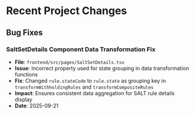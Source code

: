 # Recent Project Changes

## Bug Fixes

### SaltSetDetails Component Data Transformation Fix
- **File**: `frontend/src/pages/SaltSetDetails.tsx`
- **Issue**: Incorrect property used for state grouping in data transformation functions
- **Fix**: Changed `rule.stateCode` to `rule.state` as grouping key in `transformWithholdingRules` and `transformCompositeRules`
- **Impact**: Ensures consistent data aggregation for SALT rule details display
- **Date**: 2025-09-21